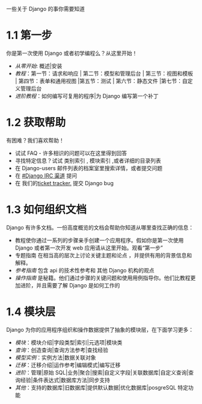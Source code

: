 一些关于 Django 的事你需要知道

# 1.1 第一步

你是第一次使用 Django 或者初学编程么？从这里开始！

- _从零开始_: 概述|安装
- _教程_：第一节：请求和响应 | 第二节：模型和管理后台 | 第三节：视图和模板 | 第四节：表单和通用视图 |第五节：测试 | 第六节：静态文件 |第七节：自定义管理后台
- _进阶教程_：如何编写可复用的程序|为 Django 编写第一个补丁

# 1.2 获取帮助

有困难？我们喜欢帮助！

- 试试 FAQ - 许多相识的问题可以在这里得到回答
- 寻找特定信息？试试 类别索引 , 模块索引 ,或者详细的目录列表
- 在 Django-users 邮件列表的档案室里搜索详情，或者提交问题
- 在 [#Django IRC 渠道](https://irc.freenode.net/django) 提问
- 在 我们的[ticket tracker.](https://code.djangoproject.com/) 提交 Django bug

# 1.3 如何组织文档

Django 有许多文档。一份高度概览的文档会帮助你知道从哪里查找正确的信息：

- 教程使你通过一系列的步骤亲手创建一个应用程序。假如你是第一次使用 Django 或者第一次开发 web 应用请从这里开始。观看“第一步”
- 专题指南 在相当高的层次上讨论关键主题和论点 ，并提供有用的背景信息和解释。
- _参考指南_ 包含 api 的技术性参考和 其他 Django 机构的观点
- _操作指南_ 是秘籍。他们通过步骤的关键问题和使用用例指导你。他们比教程更加进阶，并且需要了解 Django 是如何工作的

# 1.4 模块层

Django 为你的应用程序组织和操作数据提供了抽象的模块层，在下面学习更多：

- _模块_：模块介绍|字段类型|索引|元选项|模块类
- _查询_：创造查询|查询方法参考|查找经验
- _模型实例_：实例方法|数据关联对象
- _迁移_：迁移介绍|运作参考|编辑模式|编写迁移
- _进阶_：管理|原始 SQL|业务|聚合|搜索|自定义字段|关联数据库|自定义查询|查询经验|条件表达式|数据库方法|同步支持
- _其他_：支持的数据库|旧数据库|提供默认数据|优化数据库|posgreSQL 特定功能

